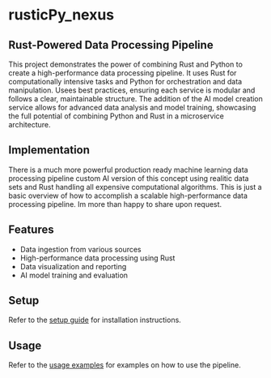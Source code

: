 # rusticPy_nexus

## Rust-Powered Data Processing Pipeline

This project demonstrates the power of combining Rust and Python to create a high-performance data processing pipeline. It uses Rust for computationally intensive tasks and Python for orchestration and data manipulation.
Usees best practices, ensuring each service is modular and follows a clear, maintainable structure. The addition of the AI model creation service allows for advanced data analysis and model training, showcasing the full potential of combining Python and Rust in a microservice architecture.

## Implementation
There is a much more powerful production ready machine learning data processing pipeline custom AI version of this concept using realitic data sets and Rust handling all expensive computational algorithms. This is just a basic overview of how to accomplish a scalable high-performance data processing pipeline.
Im more than happy to share upon request.

## Features
- Data ingestion from various sources
- High-performance data processing using Rust
- Data visualization and reporting
- AI model training and evaluation

## Setup
Refer to the [setup guide](docs/setup_guide.md) for installation instructions.

## Usage
Refer to the [usage examples](docs/usage_examples.md) for examples on how to use the pipeline.
